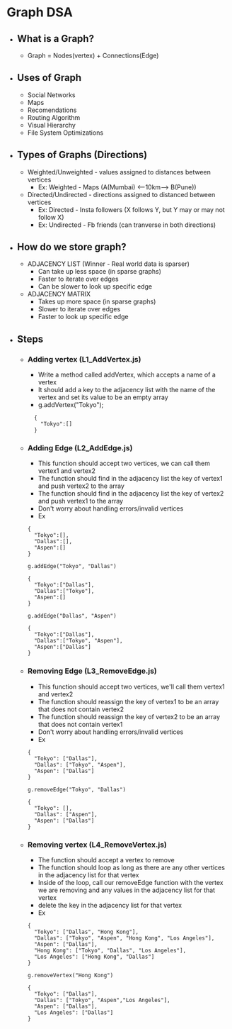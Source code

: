 # Graph DSA

- ## What is a Graph?

  - Graph = Nodes(vertex) + Connections(Edge)

- ## Uses of Graph

  - Social Networks
  - Maps
  - Recomendations
  - Routing Algorithm
  - Visual Hierarchy
  - File System Optimizations

- ## Types of Graphs (Directions)

  - Weighted/Unweighted - values assigned to distances between vertices
    - Ex: Weighted - Maps (A(Mumbai) <--10km--> B(Pune))
  - Directed/Undirected - directions assigned to distanced between vertices
    - Ex: Directed - Insta followers (X follows Y, but Y may or may not follow X)
    - Ex: Undirected - Fb friends (can tranverse in both directions)

- ## How do we store graph?
  - ADJACENCY LIST (Winner - Real world data is sparser)
    - Can take up less space (in sparse graphs)
    - Faster to iterate over edges
    - Can be slower to look up specific edge
  - ADJACENCY MATRIX
    - Takes up more space (in sparse graphs)
    - Slower to iterate over edges
    - Faster to look up specific edge
- ## Steps

  - ### Adding vertex (L1_AddVertex.js)
    - Write a method called addVertex, which accepts a name of a vertex
    - It should add a key to the adjacency list with the name of the vertex and set its value to be an empty array
    - g.addVertex("Tokyo");
    ```
      {
        "Tokyo":[]
      }
    ```
  - ### Adding Edge (L2_AddEdge.js)

    - This function should accept two vertices, we can call them vertex1 and vertex2
    - The function should find in the adjacency list the key of vertex1 and push vertex2 to the array
    - The function should find in the adjacency list the key of vertex2 and push vertex1 to the array
    - Don't worry about handling errors/invalid vertices
    - Ex

    ```
    {
      "Tokyo":[],
      "Dallas":[],
      "Aspen":[]
    }

    g.addEdge("Tokyo", "Dallas")

    {
      "Tokyo":["Dallas"],
      "Dallas":["Tokyo"],
      "Aspen":[]
    }

    g.addEdge("Dallas", "Aspen")

    {
      "Tokyo":["Dallas"],
      "Dallas":["Tokyo", "Aspen"],
      "Aspen":["Dallas"]
    }

    ```

  - ### Removing Edge (L3_RemoveEdge.js)

    - This function should accept two vertices, we'll call them vertex1 and vertex2
    - The function should reassign the key of vertex1 to be an array that does not contain vertex2
    - The function should reassign the key of vertex2 to be an array that does not contain vertex1
    - Don't worry about handling errors/invalid vertices
    - Ex

    ```
    {
      "Tokyo": ["Dallas"],
      "Dallas": ["Tokyo", "Aspen"],
      "Aspen": ["Dallas"]
    }

    g.removeEdge("Tokyo", "Dallas")

    {
      "Tokyo": [],
      "Dallas": ["Aspen"],
      "Aspen": ["Dallas"]
    }
    ```

  - ### Removing vertex (L4_RemoveVertex.js)

    - The function should accept a vertex to remove
    - The function should loop as long as there are any other vertices in the adjacency list for that vertex
    - Inside of the loop, call our removeEdge function with the vertex we are removing and any values in the adjacency list for that vertex
    - delete the key in the adjacency list for that vertex
    - Ex

    ```
    {
      "Tokyo": ["Dallas", "Hong Kong"],
      "Dallas": ["Tokyo", "Aspen", "Hong Kong", "Los Angeles"],
      "Aspen": ["Dallas"],
      "Hong Kong": ["Tokyo", "Dallas", "Los Angeles"],
      "Los Angeles": ["Hong Kong", "Dallas"]
    }

    g.removeVertex("Hong Kong")

    {
      "Tokyo": ["Dallas"],
      "Dallas": ["Tokyo", "Aspen","Los Angeles"],
      "Aspen": ["Dallas"],
      "Los Angeles": ["Dallas"]
    }
    ```
